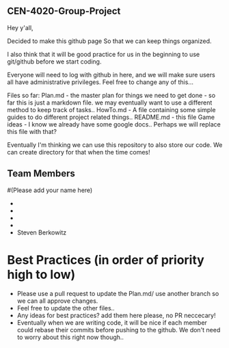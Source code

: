 ## CEN-4020-Group-Project

Hey y'all, 

Decided to make this github page So that we can keep things organized.

I also think that it will be good practice for us in the beginning to use git/github before we start coding. 

Everyone will need to log with github in here, and we will make sure users all have administrative privileges.
Feel free to change any of this... 

Files so far: 
Plan.md - the master plan for things we need to get done
        - so far this is just a  markdown file. we may eventually want to use 
        a different method to keep track of tasks..
HowTo.md - A file containing some simple guides to do different project related things..
README.md - this file
Game ideas - I know we already have some google docs.. Perhaps we will replace this file with that?

Eventually I'm thinking we can use this repository to also store our code. We can create directory for that when the time comes!



## Team Members
#(Please add your name here)

*
*
*
*
* Steven Berkowitz

# Best Practices (in order of priority high to low)
 * Please use a pull request to update the Plan.md/ use another branch so we can all approve changes.
 * Feel free to update the other files..
 * Any ideas for best practices? add them here please, no PR neccecary!
 * Eventually when we are writing  code, it will be nice if each member could rebase their commits before pushing to the github. We don't need to worry about this right now though..


